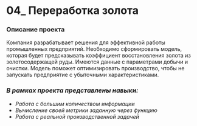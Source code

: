 # 04_ Переработка золота
 
### Описание проекта
Компания разрабатывает решения для эффективной работы промышленных предприятий. Необходимо сформировать модель, которая будет предсказывать коэффициент восстановления золота из золотосодержащей руды. Имеются данные с параметрами добычи и очистки. Модель поможет оптимизировать производство, чтобы не запускать предприятие с убыточными характеристиками.


### ***В рамках проекта представлены навыки:***
- *Работа с большим количеством информации*
- *Вычисление своей метрики заданную через функцию* 
- *Работа с реальной производственной задачей*
